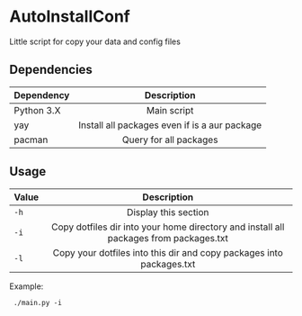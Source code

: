 # AutoInstallConf

Little script for copy your data and config files

## Dependencies
| Dependency | Description |
|----------|:-------------:|
|Python 3.X | Main script|
|yay    | Install all packages even if is a aur package|
|pacman | Query for all packages|


## Usage

| Value | Description |
|----------|:-------------:|
|`-h`| Display this section |
|`-i`| Copy dotfiles dir into your home directory and install all packages from packages.txt |
|`-l`| Copy your dotfiles into this dir and copy packages into packages.txt |

Example:
```
 ./main.py -i 
```
